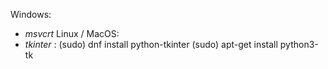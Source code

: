Windows:
* *msvcrt*
Linux / MacOS:
* *tkinter* :   (sudo) dnf install python-tkinter
                (sudo) apt-get install python3-tk
